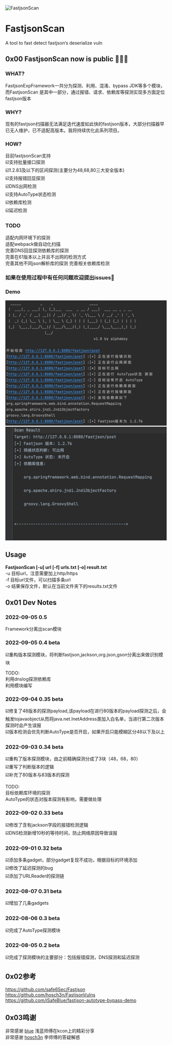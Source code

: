 ![FastjsonScan](https://socialify.git.ci/a1phaboy/FastjsonScan/image?font=Source%20Code%20Pro&language=1&name=1&owner=1&pattern=Circuit%20Board&stargazers=1&theme=Light)
# FastjsonScan
A tool to fast detect fastjson‘s deserialize vuln

## 0x00  FastjsonScan now is public  🎉🎉🎉


### WHAT?
FastjsonExpFramework一共分为探测、利用、混淆、bypass JDK等多个模块，而FastjsonScan 是其中一部分，通过报错、请求、依赖库等探测实现多方面定位fastjson版本  

### WHY?
现有的fastjson扫描器无法满足迭代速度如此快的fastjson版本，大部分扫描器早已无人维护，已不适配高版本。我将持续优化此系列项目。

### HOW?
目前fastjsonScan支持  
☑️支持批量接口探测  
☑️1.2.83及以下的区间探测(主要分为48,68,80三大安全版本)  
☑️支持报错回显探测  
☑️DNS出网检测  
☑️支持AutoType状态检测  
☑️依赖库检测  
☑️延迟检测  

### TODO
适配内网环境下的探测  
适配webpack做自动化扫描  
完善DNS回显探测依赖库的探测  
完善在61版本以上并且不出网的检测方式  
完善其他不同json解析库的探测
完善相关依赖库检测

### 如果在使用过程中有任何问题欢迎提出issues👏

### Demo
![img.png](img.png)![img_1.png](img_1.png)

## Usage
**FastjsonScan [-u] url [-f] urls.txt [-o] result.txt**  
-u 目标url，注意需要加上http/https  
-f 目标url文件，可以扫描多条url  
-o 结果保存文件，默认在当前文件夹下的results.txt文件  

## 0x01 Dev Notes 

### 2022-09-05 0.5 
Framework分离出scan模块

### 2022-09-05 0.4 beta
☑️重构版本探测模块，将判断fastjson,jackson,org.json,gson分离出来做识别模块  

TODO:  
利用dnslog探测依赖库  
利用模块编写  

### 2022-09-04 0.35 beta
☑️修复了48版本的探测payload,该payload在进行80版本的payload探测之后，会触发tojavaobject从而将java.net.InetAddress类加入白名单，当进行第二次版本探测时会产生误报  
☑️版本检测会优先判断AutoType是否开启，如果开启只能模糊区分48以下及以上


### 2022-09-03 0.34 beta
☑️重构了版本探测模块，由之前精确探测分成了3块（48，68，80）  
☑️重写了判断版本的逻辑  
☑️补充了80版本与83版本的探测

TODO:  
目标依赖库环境的探测  
AutoType的状态对版本探测有影响，需要做处理


### 2022-09-02 0.33 beta
☑️修改了含有jackson字段的报错检测逻辑  
☑️DNS检测新增10秒的等待时间，防止网络原因导致误报

### 2022-09-01 0.32 beta
☑️添加多条gadget，部分gadget复现不成功，根据目标的环境添加  
☑️修改了延迟探测的bug  
☑️添加了URLReader的探测链

### 2022-08-07  0.31 beta
☑️增加了几条gadgets

### 2022-08-06  0.3  beta
☑️完成了AutoType探测模块

### 2022-08-05  0.2  beta
☑️完成了探测模块的主要部分：包括报错探测，DNS探测和延迟探测



## 0x02参考
https://github.com/safe6Sec/Fastjson    
https://github.com/hosch3n/FastjsonVulns   
https://github.com/iSafeBlue/fastjson-autotype-bypass-demo  

## 0x03鸣谢
非常感谢 [blue](https://github.com/iSafeBlue) 浅蓝师傅在kcon上的精彩分享  
非常感谢 [hosch3n](https://github.com/hosch3n) 李师傅的答疑解惑

